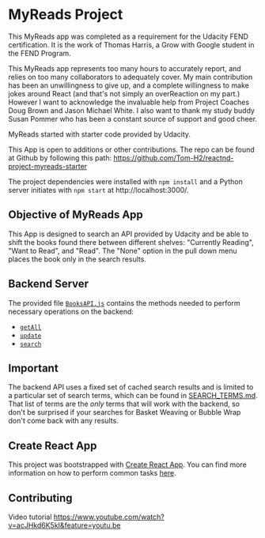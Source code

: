 # MyReads Project

This MyReads app was completed as a requirement for the Udacity FEND certification. It is the work of Thomas Harris, a Grow with Google student in the FEND Program.

This MyReads app represents too many hours to accurately report, and relies on too many collaborators to adequately cover. My main contribution has been an unwillingness to give up, and a complete willingness to make jokes around React (and that's not simply an overReaction on my part.) However I want to acknowledge the invaluable help from Project Coaches Doug Brown and Jason Michael White. I also want to thank my study buddy Susan Pommer who has been a constant source of support and good cheer.

MyReads started with starter code provided by Udacity.

This App is open to additions or other contributions. The repo can be found at Github by following this path: https://github.com/Tom-H2/reactnd-project-myreads-starter

The project dependencies were installed with `npm install` and a Python server initiates with `npm start` at http://localhost:3000/.

## Objective of MyReads App

This App is designed to search an API provided by Udacity and be able to shift the books found there between different shelves: "Currently Reading", "Want to Read", and "Read". The "None" option in the pull down menu places the book only in the search results.


## Backend Server

The provided file [`BooksAPI.js`](src/BooksAPI.js) contains the methods needed to perform necessary operations on the backend:

* [`getAll`](#getall)
* [`update`](#update)
* [`search`](#search)


## Important
The backend API uses a fixed set of cached search results and is limited to a particular set of search terms, which can be found in [SEARCH_TERMS.md](SEARCH_TERMS.md). That list of terms are the _only_ terms that will work with the backend, so don't be surprised if your searches for Basket Weaving or Bubble Wrap don't come back with any results.

## Create React App

This project was bootstrapped with [Create React App](https://github.com/facebookincubator/create-react-app). You can find more information on how to perform common tasks [here](https://github.com/facebookincubator/create-react-app/blob/master/packages/react-scripts/template/README.md).

## Contributing

Video tutorial https://www.youtube.com/watch?v=acJHkd6K5kI&feature=youtu.be
